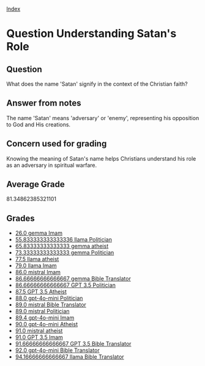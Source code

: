 
[Index](../../index.md)
# Question Understanding Satan's Role
## Question
What does the name 'Satan' signify in the context of the Christian faith?

## Answer from notes
The name 'Satan' means 'adversary' or 'enemy', representing his opposition to God and His creations.

## Concern used for grading
Knowing the meaning of Satan's name helps Christians understand his role as an adversary in spiritual warfare.

## Average Grade
81.34862385321101

## Grades
 * [26.0 gemma Imam](../answers/gemma_Imam/Understanding_Satan_s_Role.md)
 * [55.833333333333336 llama Politician](../answers/llama_Politician/Understanding_Satan_s_Role.md)
 * [65.83333333333333 gemma atheist](../answers/gemma_atheist/Understanding_Satan_s_Role.md)
 * [73.33333333333333 gemma Politician](../answers/gemma_Politician/Understanding_Satan_s_Role.md)
 * [77.5 llama atheist](../answers/llama_atheist/Understanding_Satan_s_Role.md)
 * [79.0 llama Imam](../answers/llama_Imam/Understanding_Satan_s_Role.md)
 * [86.0 mistral Imam](../answers/mistral_Imam/Understanding_Satan_s_Role.md)
 * [86.66666666666667 gemma Bible Translator](../answers/gemma_Bible_Translator/Understanding_Satan_s_Role.md)
 * [86.66666666666667 GPT 3.5 Politician](../answers/GPT_3.5_Politician/Understanding_Satan_s_Role.md)
 * [87.5 GPT 3.5 Atheist](../answers/GPT_3.5_Atheist/Understanding_Satan_s_Role.md)
 * [88.0 gpt-4o-mini Politician](../answers/gpt-4o-mini_Politician/Understanding_Satan_s_Role.md)
 * [89.0 mistral Bible Translator](../answers/mistral_Bible_Translator/Understanding_Satan_s_Role.md)
 * [89.0 mistral Politician](../answers/mistral_Politician/Understanding_Satan_s_Role.md)
 * [89.4 gpt-4o-mini Imam](../answers/gpt-4o-mini_Imam/Understanding_Satan_s_Role.md)
 * [90.0 gpt-4o-mini Atheist](../answers/gpt-4o-mini_Atheist/Understanding_Satan_s_Role.md)
 * [91.0 mistral atheist](../answers/mistral_atheist/Understanding_Satan_s_Role.md)
 * [91.0 GPT 3.5 Imam](../answers/GPT_3.5_Imam/Understanding_Satan_s_Role.md)
 * [91.66666666666667 GPT 3.5 Bible Translator](../answers/GPT_3.5_Bible_Translator/Understanding_Satan_s_Role.md)
 * [92.0 gpt-4o-mini Bible Translator](../answers/gpt-4o-mini_Bible_Translator/Understanding_Satan_s_Role.md)
 * [94.16666666666667 llama Bible Translator](../answers/llama_Bible_Translator/Understanding_Satan_s_Role.md)
